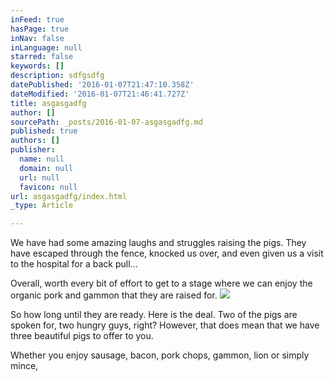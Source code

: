 ```yaml
---
inFeed: true
hasPage: true
inNav: false
inLanguage: null
starred: false
keywords: []
description: sdfgsdfg
datePublished: '2016-01-07T21:47:10.358Z'
dateModified: '2016-01-07T21:46:41.727Z'
title: asgasgadfg
author: []
sourcePath: _posts/2016-01-07-asgasgadfg.md
published: true
authors: []
publisher:
  name: null
  domain: null
  url: null
  favicon: null
url: asgasgadfg/index.html
_type: Article

---
```

We have had some amazing laughs and struggles raising the pigs. They have escaped through the fence, knocked us over, and even given us a visit to the hospital for a back pull...

Overall, worth every bit of effort to get to a stage where we can enjoy the organic pork and gammon that they are raised for.
![](https://the-grid-user-content.s3-us-west-2.amazonaws.com/2b844e54-5654-479f-8483-b7ef89d9eb5a.JPG)

So how long until they are ready. Here is the deal. Two of the pigs are spoken for, two hungry guys, right? However, that does mean that we have three beautiful pigs to offer to you. 

Whether you enjoy sausage, bacon, pork chops, gammon, lion or simply mince,